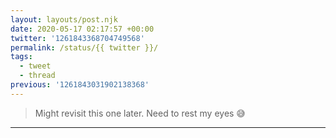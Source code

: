 ```yaml
---
layout: layouts/post.njk
date: 2020-05-17 02:17:57 +00:00
twitter: '1261843368704749568'
permalink: /status/{{ twitter }}/
tags: 
  - tweet
  - thread
previous: '1261843031902138368'
---
```


> Might revisit this one later. Need to rest my eyes 😅

---

